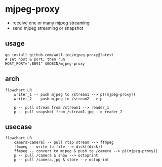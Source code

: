 # mjpeg-proxy

- receive one or many mjpeg streaming
- send mjpeg streaming or snapshot

## usage

```shell
go install github.com/wolf-joe/mjpeg-proxy@latest
# set host & port, then run
HOST_PORT=":8091" $GOBIN/mjpeg-proxy
```

## arch

```mermaid
flowchart LR
    writer_1 -- push mjpeg to /stream1 --> p((mjpeg-proxy))
    writer_2 -- push mjpeg to /stream2 --> p

    p -- pull stream from /stream1 --> reader_1
    p -- pull snapshot from /stream1.jpg --> reader_2
```

## usecase

```mermaid
flowchart LR
    camera>camera] -- pull rtsp stream --> ffmpeg
    ffmpeg -- write to file --> disk[(disk)]
    ffmpeg -- convert to mjpeg & push to /camera --> p((mjpeg-proxy))
    p -- pull /camera & show --> octoprint
    p -- pull /camera.jpg & store --> octoprint
```